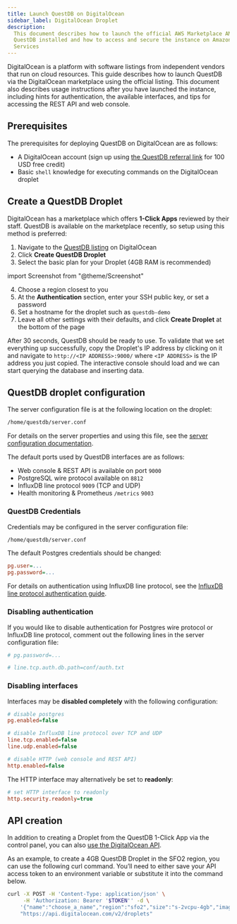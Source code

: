 ```yaml
---
title: Launch QuestDB on DigitalOcean
sidebar_label: DigitalOcean Droplet
description:
  This document describes how to launch the official AWS Marketplace AMI with
  QuestDB installed and how to access and secure the instance on Amazon Web
  Services
---
```


DigitalOcean is a platform with software listings from independent vendors that
run on cloud resources. This guide describes how to launch QuestDB via the
DigitalOcean marketplace using the official listing. This document also
describes usage instructions after you have launched the instance, including
hints for authentication, the available interfaces, and tips for accessing the
REST API and web console.

## Prerequisites

The prerequisites for deploying QuestDB on DigitalOcean are as follows:

- A DigitalOcean account (sign up using
  [the QuestDB referral link](https://m.do.co/c/50d6b551562b) for 100 USD free
  credit)
- Basic `shell` knowledge for executing commands on the DigitalOcean droplet

## Create a QuestDB Droplet

DigitalOcean has a marketplace which offers **1-Click Apps** reviewed by their
staff. QuestDB is available on the marketplace recently, so setup using this
method is preferred:

1. Navigate to the
   [QuestDB listing](https://marketplace.digitalocean.com/apps/questdb?refcode=50d6b551562b)
   on DigitalOcean
2. Click **Create QuestDB Droplet**
3. Select the basic plan for your Droplet (4GB RAM is recommended)

import Screenshot from "@theme/Screenshot"

<Screenshot
  alt="Choosing the RAM and CPU capacity for a QuestDB DigitalOcean Droplet"
  height={591}
  src="/img/tutorial/2021-07-09/choosing-droplet.png"
  width={770}
/>

4. Choose a region closest to you
5. At the **Authentication** section, enter your SSH public key, or set a
   password
6. Set a hostname for the droplet such as `questdb-demo`
7. Leave all other settings with their defaults, and click **Create Droplet** at
   the bottom of the page

<Screenshot
  alt="Finalizing the creation step of a DigitalOcean Droplet running QuestDB"
  height={591}
  src="/img/tutorial/2021-07-09/questdb-droplet.png"
  width={770}
/>

After 30 seconds, QuestDB should be ready to use. To validate that we set
everything up successfully, copy the Droplet's IP address by clicking on it and
navigate to `http://<IP ADDRESS>:9000/` where `<IP ADDRESS>` is the IP address
you just copied. The interactive console should load and we can start querying
the database and inserting data.

## QuestDB droplet configuration

The server configuration file is at the following location on the droplet:

```bash
/home/questdb/server.conf
```

For details on the server properties and using this file, see the
[server configuration documentation](/docs/reference/configuration/).

The default ports used by QuestDB interfaces are as follows:

- Web console &amp; REST API is available on port `9000`
- PostgreSQL wire protocol available on `8812`
- InfluxDB line protocol `9009` (TCP and UDP)
- Health monitoring &amp; Prometheus `/metrics` `9003`

### QuestDB Credentials

Credentials may be configured in the server configuration file:

```bash
/home/questdb/server.conf
```

The default Postgres credentials should be changed:

```ini
pg.user=...
pg.password=...
```

For details on authentication using InfluxDB line protocol, see the
[InfluxDB line protocol authentication guide](/docs/reference/api/ilp/authenticate).

### Disabling authentication

If you would like to disable authentication for Postgres wire protocol or
InfluxDB line protocol, comment out the following lines in the server
configuration file:

```ini title="/home/questdb/server.conf"
# pg.password=...

# line.tcp.auth.db.path=conf/auth.txt
```

### Disabling interfaces

Interfaces may be **disabled completely** with the following configuration:

```ini title="/home/questdb/server.conf"
# disable postgres
pg.enabled=false

# disable InfluxDB line protocol over TCP and UDP
line.tcp.enabled=false
line.udp.enabled=false

# disable HTTP (web console and REST API)
http.enabled=false
```

The HTTP interface may alternatively be set to **readonly**:

```ini title="/home/questdb/server.conf"
# set HTTP interface to readonly
http.security.readonly=true
```

## API creation

In addition to creating a Droplet from the QuestDB 1-Click App via the control
panel, you can also
[use the DigitalOcean API](https://digitalocean.com/docs/api).

As an example, to create a 4GB QuestDB Droplet in the SFO2 region, you can use
the following curl command. You’ll need to either save your API access token to
an environment variable or substitute it into the command below.

```bash
curl -X POST -H 'Content-Type: application/json' \
     -H 'Authorization: Bearer '$TOKEN'' -d \
    '{"name":"choose_a_name","region":"sfo2","size":"s-2vcpu-4gb","image":"questdb-20-04"}' \
    "https://api.digitalocean.com/v2/droplets"
```
